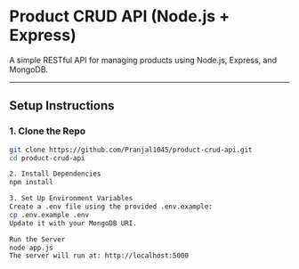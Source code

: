 #  Product CRUD API (Node.js + Express)

A simple RESTful API for managing products using Node.js, Express, and MongoDB.

---

##  Setup Instructions

### 1. Clone the Repo
```bash
git clone https://github.com/Pranjal1045/product-crud-api.git
cd product-crud-api

2. Install Dependencies
npm install

3. Set Up Environment Variables
Create a .env file using the provided .env.example:
cp .env.example .env
Update it with your MongoDB URI.

Run the Server
node app.js
The server will run at: http://localhost:5000




